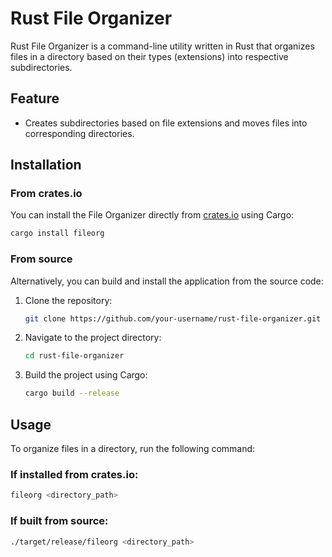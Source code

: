 # Rust File Organizer

Rust File Organizer is a command-line utility written in Rust that organizes files in a directory based on their types (extensions) into respective subdirectories.

## Feature

- Creates subdirectories based on file extensions and moves files into corresponding directories.

## Installation

### From crates.io

You can install the File Organizer directly from [crates.io](https://crates.io/crates/fileorg) using Cargo:

```sh
cargo install fileorg
```

### From source

Alternatively, you can build and install the application from the source code:

1. Clone the repository:

   ```sh
   git clone https://github.com/your-username/rust-file-organizer.git
   ```

2. Navigate to the project directory:

   ```sh
   cd rust-file-organizer
   ```

3. Build the project using Cargo:

   ```sh
   cargo build --release
   ```

## Usage

To organize files in a directory, run the following command:

### If installed from crates.io:

```sh
fileorg <directory_path>
```

### If built from source:

```sh
./target/release/fileorg <directory_path>
```
